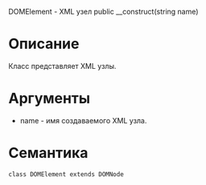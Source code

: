 DOMElement - XML узел
    public __construct(string name)

Описание
========

Класс представляет XML узлы.

Аргументы
=========

* name - имя создаваемого XML узла.

Семантика
=========

    class DOMElement extends DOMNode
